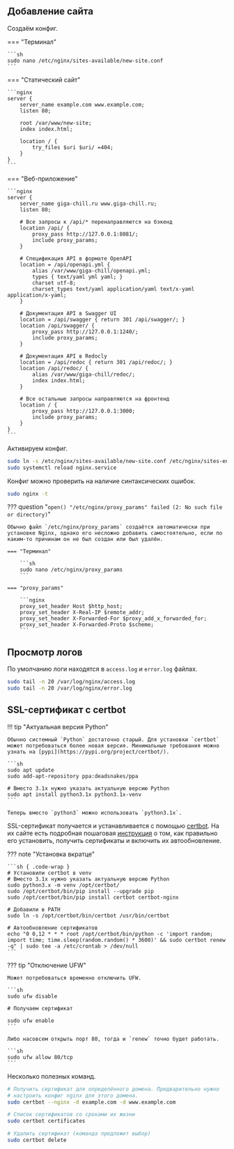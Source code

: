 ## Добавление сайта

Создаём конфиг.

=== "Терминал"

    ```sh
    sudo nano /etc/nginx/sites-available/new-site.conf
    ```

=== "Статический сайт"

    ```nginx
    server {
        server_name example.com www.example.com;
        listen 80;

        root /var/www/new-site;
        index index.html;

        location / {
            try_files $uri $uri/ =404;
        }
    }
    ```

=== "Веб-приложение"

    ```nginx
    server {
        server_name giga-chill.ru www.giga-chill.ru;
        listen 80;

        # Все запросы к /api/* перенаправляются на бэкенд
        location /api/ {
            proxy_pass http://127.0.0.1:8081/;
            include proxy_params;
        }

        # Спецификация API в формате OpenAPI
        location = /api/openapi.yml {
            alias /var/www/giga-chill/openapi.yml;
            types { text/yaml yml yaml; }
            charset utf-8;
            charset_types text/yaml application/yaml text/x-yaml application/x-yaml;
        }

        # Документация API в Swagger UI
        location = /api/swagger { return 301 /api/swagger/; }
        location /api/swagger/ {
            proxy_pass http://127.0.0.1:1240/;
            include proxy_params;
        }

        # Документация API в Redocly
        location = /api/redoc { return 301 /api/redoc/; }
        location /api/redoc/ {
            alias /var/www/giga-chill/redoc/;
            index index.html;
        }

        # Все остальные запросы направляются на фронтенд
        location / {
            proxy_pass http://127.0.0.1:3000;
            include proxy_params;
        }
    }
    ```

Активируем конфиг.

```sh
sudo ln -s /etc/nginx/sites-available/new-site.conf /etc/nginx/sites-enabled/
sudo systemctl reload nginx.service
```

Конфиг можно проверить на наличие синтаксических ошибок.

```sh
sudo nginx -t
```

??? question "`open() "/etc/nginx/proxy_params" failed (2: No such file or directory)`"

    Обычно файл `/etc/nginx/proxy_params` создаётся автоматически при установке Nginx, однако его несложно добавить самостоятельно, если по каким-то причинам он не был создан или был удалён.

    === "Терминал"

        ```sh
        sudo nano /etc/nginx/proxy_params
        ```

    === "proxy_params"

        ```nginx
        proxy_set_header Host $http_host;
        proxy_set_header X-Real-IP $remote_addr;
        proxy_set_header X-Forwarded-For $proxy_add_x_forwarded_for;
        proxy_set_header X-Forwarded-Proto $scheme;
        ```

## Просмотр логов

По умолчанию логи находятся в `access.log` и `error.log` файлах.

```sh
sudo tail -n 20 /var/log/nginx/access.log
sudo tail -n 20 /var/log/nginx/error.log
```

## SSL-сертификат с certbot

!!! tip "Актуальная версия Python"

    Обычно системный `Python` достаточно старый. Для установки `certbot` может потребоваться более новая версия. Минимальные требования можно узнать на [pypi](https://pypi.org/project/certbot/).

    ```sh
    sudo apt update
    sudo add-apt-repository ppa:deadsnakes/ppa

    # Вместо 3.1x нужно указать актуальную версию Python
    sudo apt install python3.1x python3.1x-venv 
    ```

    Теперь вместо `python3` можно использовать `python3.1x`.

SSL-сертификат получается и устанавливается с помощью [certbot](https://github.com/certbot/certbot). На их сайте есть подробная пошаговая [инструкция](https://certbot.eff.org/instructions?ws=nginx&os=pip) о том, как правильно его установить, получить сертификаты и включить их автообновление.

??? note "Установка вкратце"

    ```sh { .code-wrap }
    # Установили certbot в venv
    # Вместо 3.1x нужно указать актуальную версию Python
    sudo python3.x -m venv /opt/certbot/
    sudo /opt/certbot/bin/pip install --upgrade pip
    sudo /opt/certbot/bin/pip install certbot certbot-nginx

    # Добавили в PATH
    sudo ln -s /opt/certbot/bin/certbot /usr/bin/certbot

    # Автообновление сертификатов
    echo "0 0,12 * * * root /opt/certbot/bin/python -c 'import random; import time; time.sleep(random.random() * 3600)' && sudo certbot renew -q" | sudo tee -a /etc/crontab > /dev/null
    ```
??? tip "Отключение UFW"

    Может потребоваться временно отключить UFW.

    ```sh
    sudo ufw disable

    # Получаем сертификат

    sudo ufw enable
    ```

    Либо насовсем открыть порт 80, тогда и `renew` точно будет работать.

    ```sh
    sudo ufw allow 80/tcp
    ```

Несколько полезных команд.

```sh
# Получить сертификат для определённого домена. Предварительно нужно 
# настроить конфиг nginx для этого домена.
sudo certbot --nginx -d example.com -d www.example.com

# Список сертификатов со сроками их жизни
sudo certbot certificates

# Удалить сертификат (команда предложит выбор)
sudo certbot delete
```